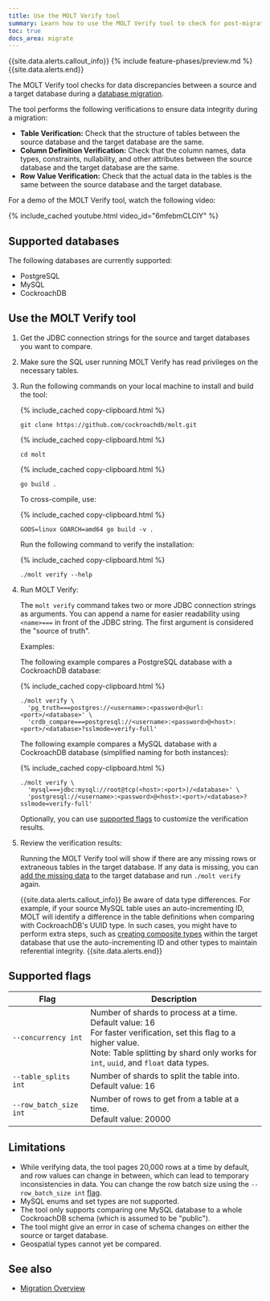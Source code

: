 ```yaml
---
title: Use the MOLT Verify tool
summary: Learn how to use the MOLT Verify tool to check for post-migration data discrepancies.
toc: true
docs_area: migrate
---
```


{{site.data.alerts.callout_info}}
{% include feature-phases/preview.md %}
{{site.data.alerts.end}}

The MOLT Verify tool checks for data discrepancies between a source and a target database during a [database migration](migration-overview.html).

The tool performs the following verifications to ensure data integrity during a migration:

- **Table Verification:** Check that the structure of tables between the source database and the target database are the same.
- **Column Definition Verification:** Check that the column names, data types, constraints, nullability, and other attributes between the source database and the target database are the same. 
- **Row Value Verification:** Check that the actual data in the tables is the same between the source database and the target database.

For a demo of the MOLT Verify tool, watch the following video:

{% include_cached youtube.html video_id="6mfebmCLClY" %}

## Supported databases

The following databases are currently supported:

- PostgreSQL
- MySQL
- CockroachDB

## Use the MOLT Verify tool

1. Get the JDBC connection strings for the source and target databases you want to compare.
1. Make sure the SQL user running MOLT Verify has read privileges on the necessary tables.
1. Run the following commands on your local machine to install and build the tool: 

    {% include_cached copy-clipboard.html %}
    ~~~ shell
    git clone https://github.com/cockroachdb/molt.git
    ~~~

    {% include_cached copy-clipboard.html %}
    ~~~ shell
    cd molt
    ~~~

    {% include_cached copy-clipboard.html %}
    ~~~ shell
    go build .
    ~~~
    
    To cross-compile, use:
    
    {% include_cached copy-clipboard.html %}
    ~~~ shell
    GOOS=linux GOARCH=amd64 go build -v .
    ~~~ 
    
    Run the following command to verify the installation:
	  
    {% include_cached copy-clipboard.html %}
    ~~~ shell
    ./molt verify --help
    ~~~

1. Run MOLT Verify: 

    The `molt verify` command takes two or more JDBC connection strings as arguments. You can append a name for easier readability using `<name>===` in front of the JDBC string. The first argument is considered the "source of truth". 
    
    Examples:

    The following example compares a PostgreSQL database with a CockroachDB database:
    
    {% include_cached copy-clipboard.html %}
    ~~~ shell
    ./molt verify \
      'pg_truth===postgres://<username>:<password>@url:<port>/<database>' \
      'crdb_compare===postgresql://<username>:<password>@<host>:<port>/<database>?sslmode=verify-full'
    ~~~

    The following example compares a MySQL database with a CockroachDB database (simplified naming for both instances):

    {% include_cached copy-clipboard.html %}
    ~~~ shell
    ./molt verify \
      'mysql===jdbc:mysql://root@tcp(<host>:<port>)/<database>' \         
      'postgresql://<username>:<password>@<host>:<port>/<database>?sslmode=verify-full'
    ~~~

    Optionally, you can use [supported flags](#supported-flags) to customize the verification results.

1. Review the verification results:

    Running the MOLT Verify tool will show if there are any missing rows or extraneous tables in the target database. If any data is missing, you can [add the missing data](insert.html) to the target database and run `./molt verify` again.

    {{site.data.alerts.callout_info}} 
    Be aware of data type differences. For example, if your source MySQL table uses an auto-incrementing ID, MOLT will identify a difference in the table definitions when comparing with CockroachDB's UUID type. In such cases, you might have to perform extra steps, such as [creating composite types](create-type.html#create-a-composite-data-type) within the target database that use the auto-incrementing ID and other types to maintain referential integrity.
    {{site.data.alerts.end}}

## Supported flags

Flag | Description
----------|------------
`--concurrency int` | Number of shards to process at a time. <br>Default value: 16 <br>For faster verification, set this flag to a higher value. <br>Note: Table splitting by shard only works for `int`, `uuid`, and `float` data types.
`--table_splits int` | Number of shards to split the table into. <br>Default value: 16
`--row_batch_size int` | Number of rows to get from a table at a time. <br>Default value: 20000

## Limitations

- While verifying data, the tool pages 20,000 rows at a time by default, and row values can change in between, which can lead to temporary inconsistencies in data. You can change the row batch size using the `--row_batch_size int` [flag](#supported-flags).
- MySQL enums and set types are not supported.
- The tool only supports comparing one MySQL database to a whole CockroachDB schema (which is assumed to be "public").
- The tool might give an error in case of schema changes on either the source or target database.
- Geospatial types cannot yet be compared.

## See also

- [Migration Overview](migration-overview.html)
